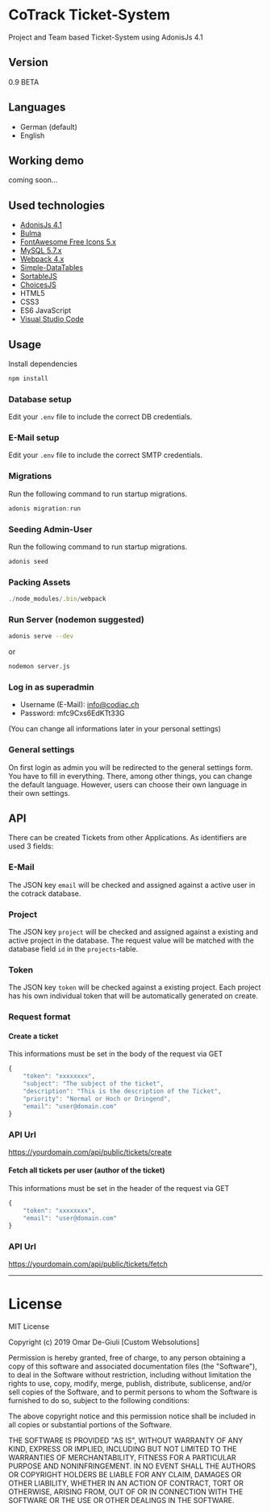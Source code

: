 # CoTrack Ticket-System

Project and Team based Ticket-System using AdonisJs 4.1

## Version
0.9 BETA

## Languages
- German (default)
- English

## Working demo
coming soon...

## Used technologies
- [AdonisJs 4.1](https://adonisjs.com/)
- [Bulma](https://bulma.io)
- [FontAwesome Free Icons 5.x](https://fontawesome.com/)
- [MySQL 5.7.x](https://dev.mysql.com/)
- [Webpack 4.x](https://webpack.js.org/)
- [Simple-DataTables](https://github.com/fiduswriter/Simple-DataTables/)
- [SortableJS](https://github.com/SortableJS/Sortable)
- [ChoicesJS](https://github.com/jshjohnson/Choices)
- HTML5
- CSS3
- ES6 JavaScript
- [Visual Studio Code](https://code.visualstudio.com/)

## Usage

Install dependencies

```bash
npm install
```

### Database setup
Edit your `.env` file to include the correct DB credentials.

### E-Mail setup
Edit your `.env` file to include the correct SMTP credentials.

### Migrations
Run the following command to run startup migrations.

```js
adonis migration:run
```

### Seeding Admin-User

Run the following command to run startup migrations.

```js
adonis seed
```

### Packing Assets

```js
./node_modules/.bin/webpack
```

### Run Server (nodemon suggested)

```bash
adonis serve --dev
```

or

```bash
nodemon server.js
```

### Log in as superadmin
- Username (E-Mail): info@codiac.ch
- Password: mfc9Cxs6EdKTt33G

(You can change all informations later in your personal settings)

### General settings
On first login as admin you will be redirected to the general settings form. You have to fill in everything. There, among other things, you can change the default language. However, users can choose their own language in their own settings.

## API
There can be created Tickets from other Applications. As identifiers are used 3 fields:

### E-Mail
The JSON key `email` will be checked and assigned against a active user in the cotrack database.

### Project
The JSON key `project` will be checked and assigned against a existing and active project in the database. The request value will be matched
with the database field `id` in the `projects`-table.

### Token
The JSON key `token` will be checked against a existing project. Each project has his own individual token that will be automatically generated on create.

### Request format

#### Create a ticket
This informations must be set in the body of the request via GET
```js
{
	"token": "xxxxxxxx",
	"subject": "The subject of the ticket",
	"description": "This is the description of the Ticket",
	"priority": "Normal or Hoch or Dringend",
	"email": "user@domain.com"
}
```

### API Url
https://yourdomain.com/api/public/tickets/create


#### Fetch all tickets per user (author of the ticket)
This informations must be set in the header of the request via GET
```js
{
	"token": "xxxxxxxx",
	"email": "user@domain.com"
}
```
### API Url
https://yourdomain.com/api/public/tickets/fetch

---

# License
MIT License

Copyright (c) 2019 Omar De-Giuli [Custom Websolutions]

Permission is hereby granted, free of charge, to any person obtaining a copy of this software and associated documentation files (the "Software"), to deal in the Software without restriction, including without limitation the rights to use, copy, modify, merge, publish, distribute, sublicense, and/or sell copies of the Software, and to permit persons to whom the Software is furnished to do so, subject to the following conditions:

The above copyright notice and this permission notice shall be included in all copies or substantial portions of the Software.

THE SOFTWARE IS PROVIDED "AS IS", WITHOUT WARRANTY OF ANY KIND, EXPRESS OR IMPLIED, INCLUDING BUT NOT LIMITED TO THE WARRANTIES OF MERCHANTABILITY, FITNESS FOR A PARTICULAR PURPOSE AND NONINFRINGEMENT. IN NO EVENT SHALL THE AUTHORS OR COPYRIGHT HOLDERS BE LIABLE FOR ANY CLAIM, DAMAGES OR OTHER LIABILITY, WHETHER IN AN ACTION OF CONTRACT, TORT OR OTHERWISE, ARISING FROM, OUT OF OR IN CONNECTION WITH THE SOFTWARE OR THE USE OR OTHER DEALINGS IN THE SOFTWARE.

